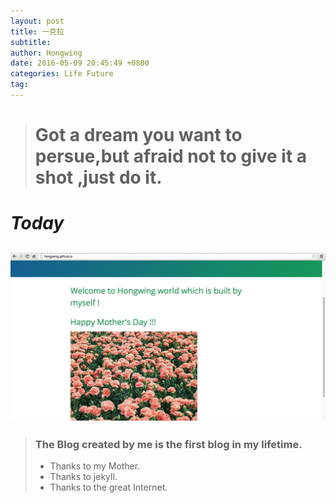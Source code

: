 ```yaml
---
layout: post
title: 一克拉
subtitle: 
author: Hongwing
date: 2016-05-09 20:45:49 +0800
categories: Life Future
tag: 
---
```

> # Got a dream you want to persue,but afraid not to give it a shot ,just do it.

# *Today*

## ![Happy Mother's Day](/assets/mr.png)

> ### The Blog created by me is the first blog in my lifetime.
> * Thanks to my Mother.
> * Thanks to jekyll.
> * Thanks to the great Internet.

